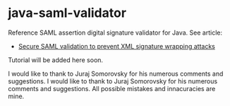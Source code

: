 java-saml-validator
===================

Reference SAML assertion digital signature validator for Java. See article:

* [Secure SAML validation to prevent XML signature wrapping attacks](http://ipsec.pl/node/1119)

Tutorial will be added here soon.

I would like to thank to Juraj Somorovsky for his numerous comments and suggestions. I would like to thank to Juraj Somorovsky for his numerous comments and suggestions. All possible mistakes and innacuracies are mine.
